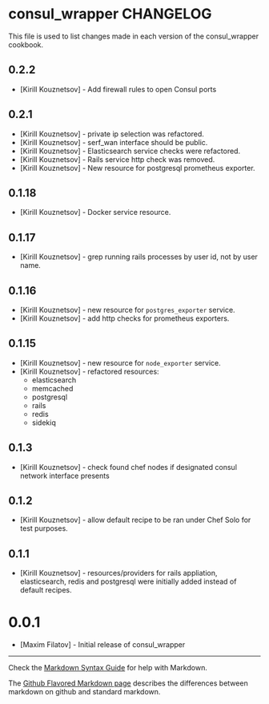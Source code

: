 consul_wrapper CHANGELOG
========================

This file is used to list changes made in each version of the consul_wrapper cookbook.

## 0.2.2

- [Kirill Kouznetsov] - Add firewall rules to open Consul ports

## 0.2.1

- [Kirill Kouznetsov] - private ip selection was refactored.
- [Kirill Kouznetsov] - serf_wan interface should be public.
- [Kirill Kouznetsov] - Elasticsearch service checks were refactored.
- [Kirill Kouznetsov] - Rails service http check was removed.
- [Kirill Kouznetsov] - New resource for postgresql prometheus exporter.

## 0.1.18

- [Kirill Kouznetsov] - Docker service resource.

## 0.1.17

- [Kirill Kouznetsov] - grep running rails processes by user id, not by user name.

## 0.1.16

- [Kirill Kouznetsov] - new resource for `postgres_exporter` service.
- [Kirill Kouznetsov] - add http checks for prometheus exporters.

## 0.1.15

- [Kirill Kouznetsov] - new resource for `node_exporter` service.
- [Kirill Kouznetsov] - refactored resources:
    * elasticsearch
    * memcached
    * postgresql
    * rails
    * redis
    * sidekiq

## 0.1.3

- [Kirill Kouznetsov] - check found chef nodes if designated consul network interface presents

## 0.1.2

- [Kirill Kouznetsov] - allow default recipe to be ran under Chef Solo for test purposes.

## 0.1.1

- [Kirill Kouznetsov] - resources/providers for rails appliation, elasticsearch, redis and postgresql were initially added instead of default recipes.

# 0.0.1

- [Maxim Filatov] - Initial release of consul_wrapper

- - -
Check the [Markdown Syntax Guide](http://daringfireball.net/projects/markdown/syntax) for help with Markdown.

The [Github Flavored Markdown page](http://github.github.com/github-flavored-markdown/) describes the differences between markdown on github and standard markdown.
